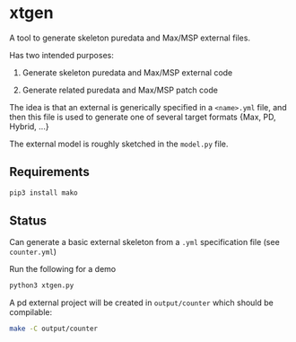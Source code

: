 # xtgen

A tool to generate skeleton puredata and Max/MSP external files.

Has two intended purposes:

1. Generate skeleton puredata and Max/MSP external code

2. Generate related puredata and Max/MSP patch code

The idea is that an external is generically specified in a `<name>.yml` file, and then this file is used to generate one of several target formats {Max, PD, Hybrid, ...}

The external model is roughly sketched in the `model.py` file.


## Requirements

```bash
pip3 install mako
```


## Status

Can generate a basic external skeleton from a `.yml` specification file (see `counter.yml`)

Run the following for a demo

```bash
python3 xtgen.py
```

A pd external project will be created in `output/counter` which should be compilable:

```bash
make -C output/counter
````
